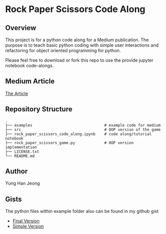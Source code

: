 # Rock Paper Scissors Code Along

## Overview
This project is for a python code along for a Medium publication. The purpose is to teach basic python coding with simple user interactions and refactoring for object oriented programming for python.

Please feel free to download or fork this repo to use the provide jupyter notebook code-alongs. 

## Medium Article
[The Article]()

## Repository Structure
    .
    ├── examples                                # example code for medium
    ├── src                                     # OOP version of the game
    ├── rock_paper_scissors_code_along.ipynb    # code along/tutorial notebook
    ├── rock_paper_scissors_game.py             # OOP version implementation
    ├── LICENSE.txt                             
    └── README.md

## Author
Yung Han Jeong

## Gists

The python files within example folder also can be found in my github gist
- [Final Version](https://gist.github.com/yunghanjeong/88664cf3196dfa19df84013a806df8e6)
- [Simple Version](https://gist.github.com/yunghanjeong/06500e08609a54ec585089d7e8fb5e54)